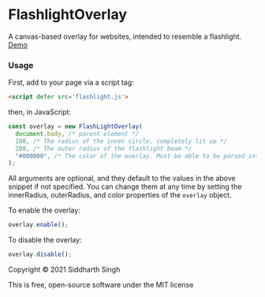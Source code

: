 # FlashlightOverlay

A canvas-based overlay for websites, intended to resemble a flashlight. [Demo](https://xyzshantaram.github.io/FlashlightOverlay/)

### Usage

First, add to your page via a script tag:

```html
<script defer src='flashlight.js'>
```

then, in JavaScript:

```js
const overlay = new FlashLightOverlay(
  document.body, /* parent element */
  100, /* The radius of the inner circle, completely lit up */
  200, /* The outer radius of the flashlight beam */
  "#000000", /* The color of the overlay. Must be able to be parsed into a CSS color. */
);
```

All arguments are optional, and they default to the values in the above snippet
if not specified. You can change them at any time by setting the innerRadius,
outerRadius, and color properties of the `overlay` object.

To enable the overlay:

```js
overlay.enable();
```

To disable the overlay:

```js
overlay.disable();
```

Copyright © 2021 Siddharth Singh

This is free, open-source software under the MIT license
